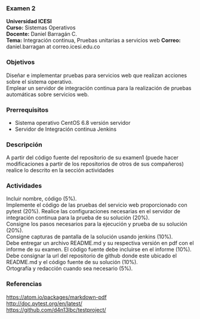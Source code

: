 ### Examen 2
**Universidad ICESI**  
**Curso:** Sistemas Operativos  
**Docente:** Daniel Barragán C.  
**Tema:** Integración continua, Pruebas unitarias a servicios web
**Correo:** daniel.barragan at correo.icesi.edu.co

### Objetivos
Diseñar e implementar pruebas para servicios web que realizan acciones sobre el sistema operativo.  
Emplear un servidor de integración continua para la realización de pruebas automáticas sobre servicios web.  

### Prerrequisitos
* Sistema operativo CentOS 6.8 versión servidor
* Servidor de Integración continua Jenkins

### Descripción
A partir del código fuente del repositorio de su examen1 (puede hacer modificaciones a partir de los repositorios de otros de sus compañeros) realice lo descrito en la sección actividades

### Actividades
Incluir nombre, código (5%).  
Implemente el código de las pruebas del servicio web proporcionado con pytest (20%).
Realice las configuraciones necesarias en el servidor de integración continua para la prueba de su solución (20%).  
Consigne los pasos necesarios para la ejecución y prueba de su solución (20%).  
Consigne capturas de pantalla de la solución usando jenkins (10%).  
Debe entregar un archivo README.md y su respectiva versión en pdf con el informe de su examen. El código fuente debe incluirse en el informe (10%).  
Debe consignar la url del repositorio de github donde este ubicado el README.md y el código fuente de su solución (10%).  
Ortografía y redacción cuando sea necesario (5%).  

### Referencias
https://atom.io/packages/markdown-pdf  
http://doc.pytest.org/en/latest/  
https://github.com/d4n13lbc/testproject/
